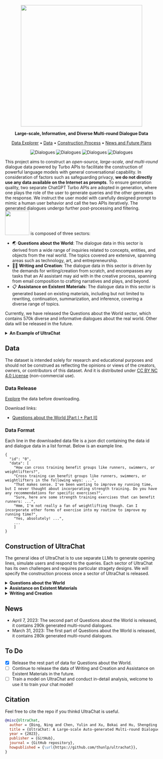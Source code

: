 



<div align="center">

<img src="https://i.328888.xyz/2023/03/31/iwfiBd.png" width="400px">

**Large-scale, Informative, and Diverse Multi-round Dialogue Data**

<p align="center">
  <a href="http://39.101.77.220/">Data Explorer</a> •
  <a href="#data">Data</a> •
  <a href="#construction-of-ultrachat">Construction Process</a> •
  <a href="#news">News and Future Plans</a>
</p>

</div>

<div align="center">

![Dialogues](https://img.shields.io/badge/Current\_Dialogues-570k-red?style=flat-square)
![Dialogues](https://img.shields.io/badge/Questions\_about\_the\_Wolrd-Released-green?style=flat-square)
![Dialogues](https://img.shields.io/badge/Writing\_and\_Creation-Unreleased-9cf?style=flat-square)
![Dialogues](https://img.shields.io/badge/Assistance\_on\_Existent\_Materials-Unreleased-9cf?style=flat-square)

</div>




This project aims to construct an *open-source, large-scale, and multi-round* dialogue data powered by Turbo APIs to facilitate the construction of powerful language models with general conversational capability.
In consideration of factors such as safeguarding privacy, **we do not directly use any data available on the Internet as prompts**.
To ensure generation quality, two separate ChatGPT Turbo APIs are adopted in generation, where one plays the role of the user to generate queries and the other generates the response. 
We instruct the user model with carefully designed prompt to mimic a human user behavior and call the two APIs iteratively. The generated dialogues undergo further post-processing and filtering.
<img align="bottom" src="https://i.328888.xyz/2023/03/31/iwIdSt.png" width="80px"> is composed of three sectors:

- 🌏 **Questions about the World**: The dialogue data in this sector is derived from a wide range of inquiries related to concepts, entities, and objects from the real world. The topics covered are extensive, spanning areas such as technology, art, and entrepreneurship.
- ✍🏻 **Writing and Creation**: The dialogue data in this sector is driven by the demands for writing/creation from scratch, and encompasses any tasks that an AI assistant may aid with in the creative process, spanning from email composition to crafting narratives and plays, and beyond.
- 📋 **Assistance on Existent Materials**: The dialogue data in this sector is generated based on existing materials, including but not limited to rewriting, continuation, summarization, and inference, covering a diverse range of topics.


Currently, we have released the Questions about the World sector, which contains 570k diverse and informative dialogues about the real world. Other data will be released in the future.

<details><summary> <b>An Example of UltraChat </b> </summary>
<p>
 <div align="center">
 <img src="https://i.328888.xyz/2023/04/02/iHh8DC.png" width="900px">
 </div>
</p>
</details>


## Data

The dataset is intended solely for research and educational purposes and should not be construed as reflecting the opinions or views of the creators, owners, or contributors of this dataset. And it is distributed under [CC BY NC 4.0 License](https://creativecommons.org/licenses/by-nc/4.0/) (non-commercial use).


### Data Release
[Explore](http://39.101.77.220/) the data before downloading.

Download links:
- [Questions about the World [Part I + Part II]](https://cloud.tsinghua.edu.cn/f/a68feaa7cd124956a94d/?dl=1)

### Data Format
Each line in the downloaded data file is a json dict containing the data id and dialogue data in a list format. Below is an example line.

```
{
  "id": "0", 
  "data": [
    "How can cross training benefit groups like runners, swimmers, or weightlifters?", 
    "Cross training can benefit groups like runners, swimmers, or weightlifters in the following ways: ...", 
    "That makes sense. I've been wanting to improve my running time, but I never thought about incorporating strength training. Do you have any recommendations for specific exercises?", 
    "Sure, here are some strength training exercises that can benefit runners: ...", 
    "Hmm, I'm not really a fan of weightlifting though. Can I incorporate other forms of exercise into my routine to improve my running time?", 
    "Yes, absolutely! ...",
    ...
    ]
}

```


## Construction of UltraChat

The general idea of UltraChat is to use separate LLMs to generate opening lines, simulate users and respond to the queries.
Each sector of UltraChat has its own challenges and requires particular stragety designs. 
We will specify the construction process once a sector of UltraChat is released.


<details><summary> <b>Questions about the World</b> </summary>
<p>

#### Meta Topics & Sub-Topics

- The data is derived from 30 representative and diverse meta topics (icons are from [flaticon](https://www.flaticon.com/))

<div align="center">
<img src="https://i.328888.xyz/2023/04/01/i22Zoc.png" width="650px">
</div>

- Based on the above meta topics, we generate 1100+ subtopics for data construction
- For each subtopics, we generate up to 10 specific questions. 
- Then we use Turbo APIs to generate new relevant questions for each of the 10 questions. We use hand-crafted prompts to instruct the model to generate a diverse set of questions covering a wide range of common concepts and objects.
- For each question, we generate a 3~7-round dialogue using the two models iteratively as described above.

</p>

<p>

#### Common Real-world Entities

- We gather top-frequent 10000 named entities from Wikidata.
- We generate 5 meta questions for each entity using ChatGPT API.
- For each meta question, we generate 10 more specific questions and 20 related but general questions.
- We sample 20w specific questions and 25w general questions along with the 5w meta questions, and we generate a 3~7-round dialogue for each.

*For now, the released data cover generated dialogues based on meta questions and some of the specific questions*
</p>

</details>

<details><summary> <b>Assistance on Existent Materials</b> </summary>
<p>
  
 
  
  - We will detail the construction method once this sector of data is released.
  
</p>
</details>

<details><summary> <b>Writing and Creation</b> </summary>
<p>
  
 - We will detail the construction method once this sector of data is released.
  
  
</p>
</details>


## News
- April 7, 2023: The second part of Questions about the World is released, it contains 290k generated multi-round dialogues.
- March 31, 2023: The first part of Questions about the World is released, it contains 280k generated multi-round dialogues.

## To Do
- [x] Release the rest part of data for Questions about the World.
- [ ] Continue to release the data of Writing and Creation and Assistance on Existent Materials in the future.
- [ ] Train a model on UltraChat and conduct in-detail analysis, welcome to use it to train your chat model!

## Citation
Feel free to cite the repo if you thinkd UltraChat is useful.

```bibtex
@misc{UltraChat,
  author = {Ding, Ning and Chen, Yulin and Xu, Bokai and Hu, Shengding and Qin, Yujia and Liu, Zhiyuan and Sun, Maosong and Zhou, Bowen},
  title = {UltraChat: A Large-scale Auto-generated Multi-round Dialogue Data},
  year = {2023},
  publisher = {GitHub},
  journal = {GitHub repository},
  howpublished = {\url{https://github.com/thunlp/ultrachat}},
}
```
